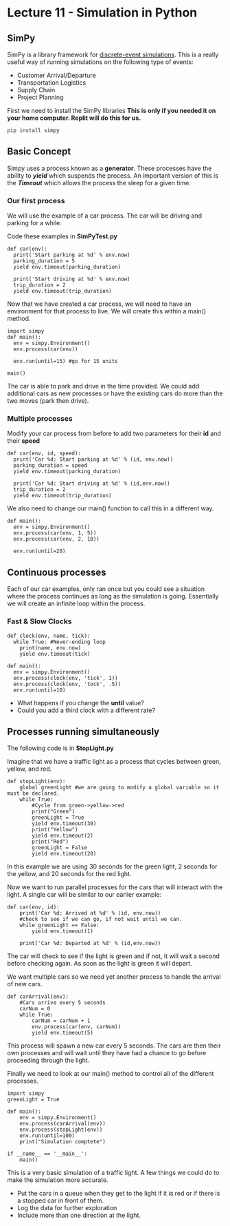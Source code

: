 # Lecture 11 - Simulation in Python

## SimPy
SimPy is a library framework for [discrete-event simulations](https://en.wikipedia.org/wiki/Discrete-event_simulation). This is a really useful way of running simulations on the following type of events:
- Customer Arrival/Departure
- Transportation Logistics
- Supply Chain
- Project Planning


First we need to install the SimPy libraries
**This is only if you needed it on your home computer. Replit will do this for us.**
```
pip install simpy
```
## Basic Concept
Simpy uses a process known as a **generator**. These processes have the ability to ***yield*** which suspends the process. An important version of this is the ***Timeout*** which allows the process the sleep for a given time.
### Our first process
We will use the example of a car process. The car will be driving and parking for a while.

Code these examples in **SimPyTest.py**
```
def car(env):
  print('Start parking at %d' % env.now)
  parking_duration = 5
  yield env.timeout(parking_duration)

  print('Start driving at %d' % env.now)
  trip_duration = 2
  yield env.timeout(trip_duration)
```

Now that we have created a car process, we will need to have an environment for that process to live. We will create this within a main() method.
```
import simpy
def main():
  env = simpy.Environment()
  env.process(car(env))

  env.run(until=15) #go for 15 units

main()
```
The car is able to park and drive in the time provided. We could add additional cars as new processes or have the existing cars do more than the two moves (park then drive).

### Multiple processes
Modify your car process from before to add two parameters for their **id** and their **speed**
```
def car(env, id, speed):
  print('Car %d: Start parking at %d' % (id, env.now))
  parking_duration = speed
  yield env.timeout(parking_duration)

  print('Car %d: Start driving at %d' % (id,env.now))
  trip_duration = 2
  yield env.timeout(trip_duration)
```
We also need to change our main() function to call this in a different way.
```
def main():
  env = simpy.Environment()
  env.process(car(env, 1, 5))
  env.process(car(env, 2, 10))

  env.run(until=20)
```

## Continuous processes
Each of our car examples, only ran once but you could see a situation where the process continues as long as the simulation is going. Essentially we will create an infinite loop within the process.

### Fast & Slow Clocks
```
def clock(env, name, tick):
  while True: #Never-ending loop
    print(name, env.now)
    yield env.timeout(tick)

def main():
  env = simpy.Environment()
  env.process(clock(env, 'tick', 1))
  env.process(clock(env, 'tock', .5))
  env.run(until=10)
```
- What happens if you change the **until** value?
- Could you add a third clock with a different rate?

## Processes running simultaneously
The following code is in **StopLight.py**

Imagine that we have a traffic light as a process that cycles between green, yellow, and red.
```
def stopLight(env):
    global greenLight #we are going to modify a global variable so it must be declared.
    while True:
        #Cycle from green->yellow->red
        print("Green")
        greenLight = True
        yield env.timeout(30)
        print("Yellow")
        yield env.timeout(2)
        print("Red")
        greenLight = False
        yield env.timeout(20)
```
In this example we are using 30 seconds for the green light, 2 seconds for the yellow, and 20 seconds for the red light.

Now we want to run parallel processes for the cars that will interact with the light. A single car will be similar to our earlier example:
```
def car(env, id):
    print('Car %d: Arrived at %d' % (id, env.now))
    #check to see if we can go, if not wait until we can.
    while greenLight == False:
        yield env.timeout(1)

    print('Car %d: Departed at %d' % (id,env.now))
```
The car will check to see if the light is green and if not, it will wait a second before checking again. As soon as the light is green it will depart.

We want multiple cars so we need yet another process to handle the arrival of new cars.
```
def carArrival(env):
    #Cars arrive every 5 seconds
    carNum = 0
    while True:
        carNum = carNum + 1
        env.process(car(env, carNum))
        yield env.timeout(5)      
```
This process will spawn a new car every 5 seconds. The cars are then their own processes and will wait until they have had a chance to go before proceeding through the light.

Finally we need to look at our main() method to control all of the different processes.

```
import simpy
greenLight = True

def main():
    env = simpy.Environment()
    env.process(carArrival(env))
    env.process(stopLight(env))
    env.run(until=100)
    print("Simulation comptete")

if __name__ == '__main__':
    main()
```
This is a very basic simulation of a traffic light. A few things we could do to make the simulation more accurate.
- Put the cars in a queue when they get to the light if it is red or if there is a stopped car in front of them.
- Log the data for further exploration
- Include more than one direction at the light.
